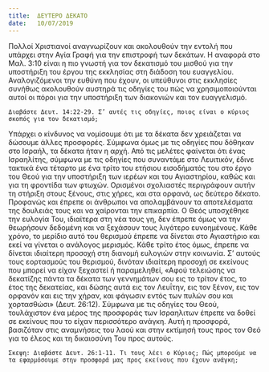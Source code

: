 ```yaml
---
title:  ΔΕΥΤΕΡΟ ΔΕΚΑΤΟ
date:   10/07/2019
---
```


Πολλοί Χριστιανοί αναγνωρίζουν και ακολουθούν την εντολή που υπάρχει στην Αγία Γραφή για την επιστροφή των δεκάτων. Η αναφορά στο Μαλ. 3:10 είναι η πιο γνωστή για τον δεκατισμό του μισθού για την υποστήριξη του έργου της εκκλησίας στη διάδοση του ευαγγελίου. Αναλογιζόμενοι την ευθύνη που έχουν, οι υπεύθυνοι στις εκκλησίες συνήθως ακολουθούν αυστηρά τις οδηγίες του πώς να χρησιμοποιούνται αυτοί οι πόροι για την υποστήριξη των διακονιών και τον ευαγγελισμό.

`Διαβάστε Δευτ. 14:22-29. Σ’ αυτές τις οδηγίες, ποιος είναι ο κύριος σκοπός για τον δεκατισμό;`

Υπάρχει ο κίνδυνος να νομίσουμε ότι με τα δέκατα δεν χρειάζεται να δώσουμε άλλες προσφορές. Σύμφωνα όμως με τις οδηγίες που δόθηκαν στο Ισραήλ, τα δέκατα ήταν η αρχή. Από τις μελέτες φαίνεται ότι ένας Ισραηλίτης, σύμφωνα με τις οδηγίες που συναντάμε στο Λευιτικόν, έδινε τακτικά ένα τέταρτο με ένα τρίτο του ετήσιου εισοδήματός του στο έργο του Θεού για την υποστήριξη των ιερέων και του Αγιαστηρίου, καθώς και για τη φροντίδα των φτωχών. Ορισμένοι σχολιαστές περιγράφουν αυτήν τη στήριξη στους ξένους, στις χήρες, και στα ορφανά, ως δεύτερο δέκατο. Προφανώς και έπρεπε οι άνθρωποι να απολαμβάνουν τα αποτελέσματα της δουλειάς τους και να χαίρονται την επικαρπία. Ο Θεός υποσχέθηκε την ευλογία Του, ιδιαίτερα στη νέα τους γη, δεν έπρεπε όμως να την θεωρήσουν δεδομένη και να ξεχάσουν τους λιγότερο ευνοημένους. Κάθε χρόνο, το μερίδιο αυτό του θερισμού έπρεπε να δίνεται στο Αγιαστήριο και εκεί να γίνεται ο ανάλογος μερισμός. Κάθε τρίτο έτος όμως, έπρεπε να δίνεται ιδιαίτερη προσοχή στη διανομή ευλογιών στην κοινωνία. Σ’ αυτούς τους εορτασμούς του θερισμού, δινόταν ιδιαίτερη προσοχή σε εκείνους που μπορεί να είχαν ξεχαστεί ή παραμεληθεί, «Αφού τελειώσης να δεκατίζης πάντα τα δέκατα των γεννημάτων σου εις το τρίτον έτος, το έτος της δεκατείας, και δώσης αυτά εις τον Λευΐτην, εις τον ξένον, εις τον ορφανόν και εις την χήραν, και φάγωσιν εντός των πυλών σου και χορτασθώσι» (Δευτ. 26:12). Σύμφωνα με τις οδηγίες του Θεού, τουλάχιστον ένα μέρος της προσφοράς των Ισραηλιτων έπρεπε να δοθεί σε εκείνους που το είχαν περισσότερο ανάγκη. Αυτή η προσφορά, βασιζόταν στις αναμνήσεις του λαού και στην εκτίμησή τους προς τον Θεό για το έλεος και τη δικαιοσύνη Του προς αυτούς.

`Σκεψη: Διαβάστε Δευτ. 26:1-11. Τι τους λέει ο Κύριος; Πώς μπορούμε να τα εφαρμόσουμε στην προσφορά μας προς εκείνους που έχουν ανάγκη;`
